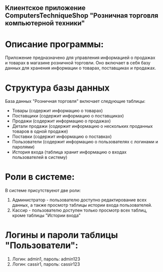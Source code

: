 ## Клиентское приложение ComputersTechniqueShop "Розничная торговля компьютерной техники"

# Описание программы:
Приложение предназначено для управления информацией о продажах и товарах в 
магазине розничной торговли. Оно включает в себя базу данных для хранения 
информации о товарах, поставщиках и продажах.

# Структура базы данных
База данных "Розничная торговля" включает следующие таблицы:
- Товары (содержит информацию о товарах)
- Поставщики (содержит информацию о поставщиках)
- Продажи (содержит информацию о продажах)
- Детали продажи (содержит информацию о нескольких проданных товаров в одной продаже)
- Поставки (содержит информацию о поставках)
- Пользователи (содержит информацию о пользователях с логинами и паролями)
- История входа (таблица хранит информацию о входах пользователей в систему)

# Роли в системе:
В системе присутствуеют две роли:
1. Администратор - пользователю доступно редактирование всех данных, а также просмотр таблицы истории входа пользователей.
2. Кассир - пользователю доступен только просмотр всех таблиц, кроме таблицы "Истории входа"

# Логины и пароли таблицы "Пользователи":
1. Логин: admin1, пароль: admin123
2. Логин: cassir1, пароль: cassir123

